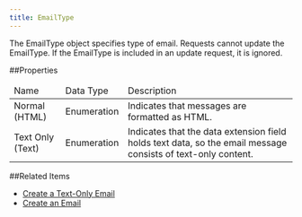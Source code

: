 ```yaml
---
title: EmailType
---
```

The EmailType object specifies type of email. Requests cannot update the EmailType. If the EmailType is included in an update request, it is ignored.

##Properties
<table class="table table-hover">
<thead align="left">
<tr>
<td>Name</td>
<td>Data Type</td>
<td>Description</td>
</tr>
</thead>
<tbody>
<tr>
<td>Normal (HTML)</td>
<td>Enumeration</td>
<td>Indicates that messages are formatted as HTML.</td>
</tr>
<tr>
<td>Text Only (Text)</td>
<td>Enumeration</td>
<td>Indicates that the data extension field holds text data, so the email message consists of text-only content.</td>
</tr>
</tbody>
</table>

##Related Items
<ul><li><a href="creating_a_text_only_email_via_the_web_service_api.htm" title="Creating_a_Text-Only_Email_Via_the_Web_Service_API">Create a Text-Only Email</a></li>
<li>
<a href="creating_an_email_via_the_web_service_api.htm" title="Creating_an_Email_Via_the_Web_Service_API">Create an Email</a></li></ul>
